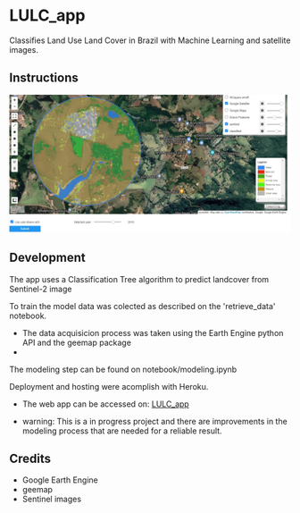 # LULC_app

Classifies Land Use Land Cover in Brazil with Machine Learning and satellite images.

## Instructions
![app screenshot](./images/Screenshot_1.jpg)


## Development

The app uses a Classification Tree algorithm to predict landcover from Sentinel-2 image

To train the model data was colected as described on the 'retrieve_data' notebook.
- The data acquisicion process was taken using the Earth Engine python API and the geemap package
- 
The modeling step can be found on notebook/modeling.ipynb

Deployment and hosting were acomplish with Heroku.
- The web app can be accessed on: [LULC_app](https://predict-land-cover-br.herokuapp.com/)



* warning: This is a in progress project and there are improvements in the modeling process that are needed for a reliable result.

## Credits
- Google Earth Engine
- geemap
- Sentinel images



